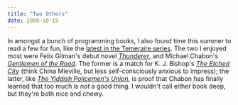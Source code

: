 ```yaml
---
title: "Two Others"
date: 2008-10-19
---
```

In amongst a bunch of programming books, I also found time this summer to read a few for fun, like the <a href="http://www.amazon.com/Victory-Eagles-Temeraire-Book-5/dp/0345496884">latest in the Temeraire series</a>. The two I enjoyed most were Felix Gilman's debut novel <a href="http://www.amazon.com/Thunderer-Felix-Gilman/dp/055359110X"><em>Thunderer</em></a>, and Michael Chabon's <a href="http://www.amazon.com/Gentlemen-Road-Adventure-Michael-Chabon/dp/0345502078"><em>Gentlemen of the Road</em></a>. The former is a match for K. J. Bishop's <a href="http://www.amazon.com/Etched-City-K-J-Bishop/dp/0553382918"><em>The Etched City</em></a> (think China Mieville, but less self-consciously anxious to impress); the latter, like <a href="http://www.amazon.com/Yiddish-Policemens-Union-Novel/dp/0007149824"><em>The Yiddish Policemen's Union</em></a>, is proof that Chabon has finally learned that too much is <em>not</em> a good thing. I wouldn't call either book deep, but they're both nice and chewy.

